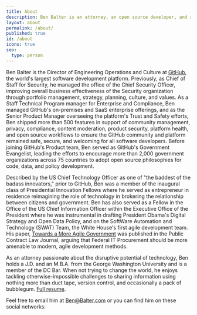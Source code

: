 ```yaml
---
title: About
description: Ben Balter is an attorney, an open source developer, and a Senior Technical Program Manager at GitHub, the world's largest software development network.
layout: about
permalink: /about/
published: true
id: /about
icons: true
seo:
  type: person
---
```


Ben Balter is the Director of Engineering Operations and Culture at [GitHub](https://github.com/about), the world's largest software development platform. Previously, as Chief of Staff for Security, he managed the office of the Chief Security Officer, improving overall business effectiveness of the Security organization through portfolio management, strategy, planning, culture, and values. As a Staff Technical Program manager for Enterprise and Compliance, Ben managed GitHub's on-premises and SaaS enterprise offerings, and as the Senior Product Manager overseeing the platform's Trust and Safety efforts, Ben shipped more than 500 features in support of community management, privacy, compliance, content moderation, product security, platform health, and open source workflows to ensure the GitHub community and platform remained safe, secure, and welcoming for all software developers. Before joining GitHub's Product team, Ben served as GitHub's Government Evangelist, leading the efforts to encourage more than 2,000 government organizations across 75 countries to adopt open source philosophies for code, data, and policy development.

Described by the US Chief Technology Officer as one of "the baddest of the badass innovators," prior to GitHub, Ben was a member of the inaugural class of Presidential Innovation Fellows where he served as entrepreneur in residence reimagining the role of technology in brokering the relationship between citizens and government. Ben has also served as a Fellow in the Office of the US Chief Information Officer within the Executive Office of the President where he was instrumental in drafting President Obama's Digital Strategy and Open Data Policy, and on the SoftWare Automation and Technology (SWAT) Team, the White House's first agile development team. His paper, [Towards a More Agile Government](https://ben.balter.com/2011/11/29/towards-a-more-agile-government/) was published in the Public Contract Law Journal, arguing that Federal IT Procurement should be more amenable to modern, agile development methods.

As an attorney passionate about the disruptive potential of technology, Ben holds a J.D. and an M.B.A. from the George Washington University and is a member of the DC Bar. When not trying to change the world, he enjoys tackling otherwise-impossible challenges to sharing information using nothing more than duct tape, version control, and occasionally a pack of bubblegum. [Full resume](/resume).

Feel free to email him at <Ben@Balter.com> or you can find him on these social networks:
